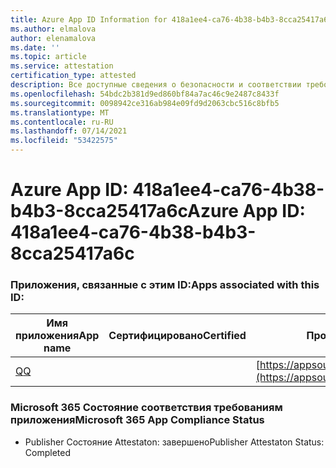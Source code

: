 ```yaml
---
title: Azure App ID Information for 418a1ee4-ca76-4b38-b4b3-8cca25417a6c
ms.author: elmalova
author: elenamalova
ms.date: ''
ms.topic: article
ms.service: attestation
certification_type: attested
description: Все доступные сведения о безопасности и соответствии требованиям для 418a1ee4-ca76-4b38-b4b3-8cca25417a6c.
ms.openlocfilehash: 54bdc2b381d9ed860bf84a7ac46c9e2487c8433f
ms.sourcegitcommit: 0098942ce316ab984e09fd9d2063cbc516c8bfb5
ms.translationtype: MT
ms.contentlocale: ru-RU
ms.lasthandoff: 07/14/2021
ms.locfileid: "53422575"
---
```

# <a name="azure-app-id-418a1ee4-ca76-4b38-b4b3-8cca25417a6c"></a><span data-ttu-id="ec352-103">Azure App ID: 418a1ee4-ca76-4b38-b4b3-8cca25417a6c</span><span class="sxs-lookup"><span data-stu-id="ec352-103">Azure App ID: 418a1ee4-ca76-4b38-b4b3-8cca25417a6c</span></span>


### <a name="apps-associated-with-this-id"></a><span data-ttu-id="ec352-104">Приложения, связанные с этим ID:</span><span class="sxs-lookup"><span data-stu-id="ec352-104">Apps associated with this ID:</span></span>
| <span data-ttu-id="ec352-105">**Имя приложения**</span><span class="sxs-lookup"><span data-stu-id="ec352-105">**App name**</span></span> | <span data-ttu-id="ec352-106">**Сертифицировано**</span><span class="sxs-lookup"><span data-stu-id="ec352-106">**Certified**</span></span> | <span data-ttu-id="ec352-107">**Просмотр в AppSource**</span><span class="sxs-lookup"><span data-stu-id="ec352-107">**View in AppSource**</span></span> |
|-|-|-|
| [<span data-ttu-id="ec352-108">Q</span><span class="sxs-lookup"><span data-stu-id="ec352-108">Q</span></span>](https://docs.microsoft.com/en-us/microsoft-365-app-certification/forward/WA104381433) |  | [https://appsource.microsoft.com/product/office/WA104381433](https://appsource.microsoft.com/product/office/WA104381433) |

### <a name="microsoft-365-app-compliance-status"></a><span data-ttu-id="ec352-109">Microsoft 365 Состояние соответствия требованиям приложения</span><span class="sxs-lookup"><span data-stu-id="ec352-109">Microsoft 365 App Compliance Status</span></span>
- <span data-ttu-id="ec352-110">Publisher Состояние Attestaton: завершено</span><span class="sxs-lookup"><span data-stu-id="ec352-110">Publisher Attestaton Status: Completed</span></span>
